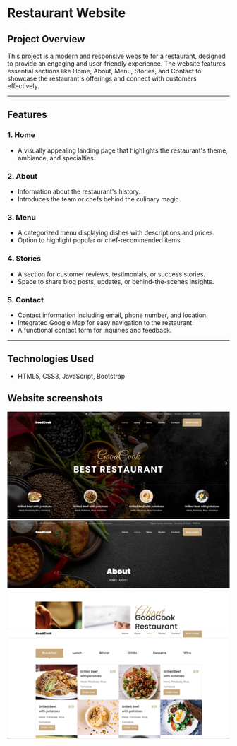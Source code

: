 # Restaurant Website
 
## Project Overview
This project is a modern and responsive website for a restaurant, designed to provide an engaging and user-friendly experience. The website features essential sections like Home, About, Menu, Stories, and Contact to showcase the restaurant's offerings and connect with customers effectively.
 
---
 
## Features
 
### 1. Home  
- A visually appealing landing page that highlights the restaurant's theme, ambiance, and specialties.
 
### 2. About  
- Information about the restaurant's history.
- Introduces the team or chefs behind the culinary magic.
 
### 3. Menu  
- A categorized menu displaying dishes with descriptions and prices.  
- Option to highlight popular or chef-recommended items.
 
### 4. Stories  
- A section for customer reviews, testimonials, or success stories.  
- Space to share blog posts, updates, or behind-the-scenes insights.
 
### 5. Contact  
- Contact information including email, phone number, and location.  
- Integrated Google Map for easy navigation to the restaurant.  
- A functional contact form for inquiries and feedback.
 
---
 
## Technologies Used
- HTML5, CSS3, JavaScript, Bootstrap

## Website screenshots
![alt text](image.png)
![alt text](image-1.png)
![alt text](image-2.png)